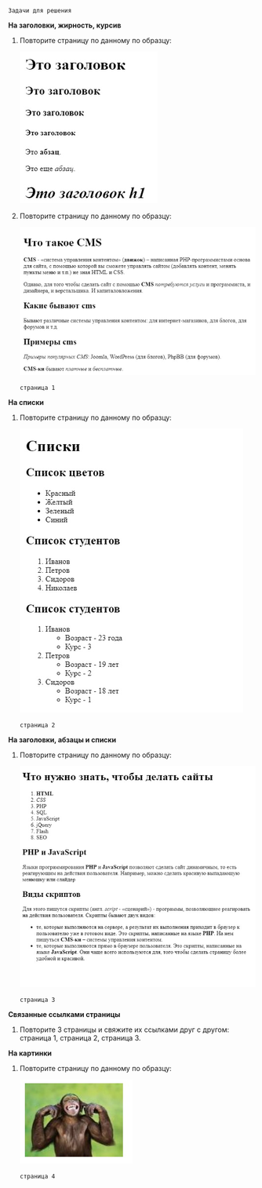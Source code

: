     Задачи для решения
 
**На заголовки, жирность, курсив**

1. Повторите страницу по данному по образцу:

    ![Повторите страницу по данному по образцу](img/1.jpg)

2. Повторите страницу по данному по образцу:

    ![Повторите страницу по данному по образцу](img/2.jpg)
    
       страница 1

**На списки**

1. Повторите страницу по данному по образцу:

    ![Повторите страницу по данному по образцу](img/3.jpg)
    
       страница 2

**На заголовки, абзацы и списки**

1. Повторите страницу по данному по образцу:

    ![Повторите страницу по данному по образцу](img/4.jpg)
    
       страница 3
 
**Связанные ссылками страницы**

1. Повторите 3 страницы и свяжите их ссылками друг с другом: страница 1, страница 2, страница 3.

**На картинки**

1. Повторите страницу по данному по образцу:

    ![Повторите страницу по данному по образцу](img/5.jpg)
    
       страница 4